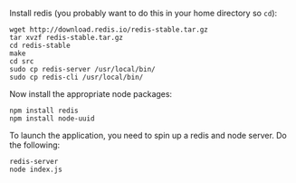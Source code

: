 Install redis (you probably want to do this in your home directory so `cd`):

    wget http://download.redis.io/redis-stable.tar.gz
    tar xvzf redis-stable.tar.gz
    cd redis-stable
    make
    cd src
    sudo cp redis-server /usr/local/bin/
    sudo cp redis-cli /usr/local/bin/

Now install the appropriate node packages:

    npm install redis
    npm install node-uuid

To launch the application, you need to spin up a redis and node server. Do the following:

    redis-server
    node index.js
